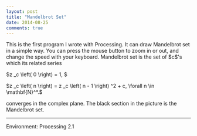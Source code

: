 ```yaml
---
layout: post
title: "Mandelbrot Set"
date: 2014-08-25
comments: true
---
```


This is the first program I wrote with Processing. It can draw Mandelbrot set in a simple way. You can press the mouse button to zoom in or out, and change the speed with your keyboard.
Mandelbrot set is the set of \$c\$'s which its related series

>
\$z _c \left( 0 \right) = 1, \$

>
\$z _c \left( n \right) = z _c \left( n - 1 \right) ^2 + c, \forall n \in \mathbf{N}^*.\$

converges in the complex plane. The black section in the picture is the Mandelbrot set.

---

Environment: Processing 2.1